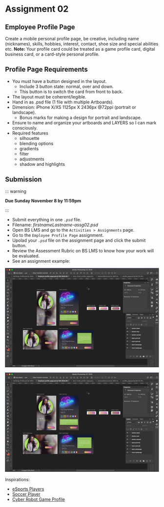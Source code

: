 # Assignment 02  

## Employee Profile Page

Create a mobile personal profile page, be creative, including name (nicknames), skills, hobbies, interest, contact, shoe size and special abilities etc. **Note:** Your profile card could be treated as a game profile card, digital business card, or a card-style personal profile. 


## Profile Page Requirements

- You must have a button designed in the layout.
    - Include 3 button state: normal, over and down. 
    - This button is to switch the card from front to back. 
- The layout must be coherent/legible.
- Hand in as .psd file (1 file with multiple Artboards).
- Dimension: iPhone X/XS 1125px X 2436px @72ppi (portrait or landscape).
     - Bonus marks for making a design for portrait and landscape.
- Ensure to name and organize your artboards and LAYERS so I can mark consciously.
- Required features
    - silhouette
    - blending options
    - gradients
    - filter
    - adjustments
    - shadow and highlights


## Submission

::: warning

**Due Sunday November 8 by 11:59pm**

:::

- Submit everything in one _`.psd`_ file.
- Filename: *firstnameLastname-assg02.psd*
- Open BS LMS and go to the `Activities > Assignments` page.
- Go to the `Employee Profile Page` assignment.
- Upolad your _`.psd`_ file on the assignment page and click the submit button.
- Review the Assessment Rubric on BS LMS to know how your work will be evaluated.
- See an assignment example: 

![Assignment 02 Example](../assets/assg02-example.png)

<img src="../assets/assg02-example.png" alt="Assignment 02 Example">

Inspirations: 
- [eSports Players](https://cdn.dribbble.com/users/894730/screenshots/3941317/dribbble_canvas.png)
- [Soccer Player](https://montreal-mp7static.mlsdigital.net/mp6/Cabrera_Page_EN.jpg)
- [Cyber Robot Game Profile](https://cdn.dribbble.com/users/824097/screenshots/6013675/cyber-robot---game.jpg)